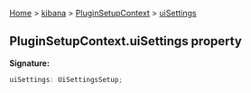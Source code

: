 [Home](./index) &gt; [kibana](./kibana.md) &gt; [PluginSetupContext](./kibana.pluginsetupcontext.md) &gt; [uiSettings](./kibana.pluginsetupcontext.uisettings.md)

## PluginSetupContext.uiSettings property

<b>Signature:</b>

```typescript
uiSettings: UiSettingsSetup;
```
